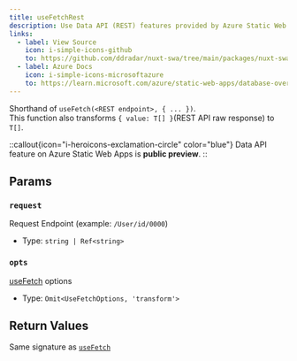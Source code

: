 ```yaml
---
title: useFetchRest
description: Use Data API (REST) features provided by Azure Static Web Apps.
links:
  - label: View Source
    icon: i-simple-icons-github
    to: https://github.com/ddradar/nuxt-swa/tree/main/packages/nuxt-swa/src/runtime/composables/useDataApi.ts
  - label: Azure Docs
    icon: i-simple-icons-microsoftazure
    to: https://learn.microsoft.com/azure/static-web-apps/database-overview
---
```


Shorthand of `useFetch(<REST endpoint>, { ... })`.  
This function also transforms `{ value: T[] }`(REST API raw response) to `T[]`.

::callout{icon="i-heroicons-exclamation-circle" color="blue"}
Data API feature on Azure Static Web Apps is **public preview**.
::

## Params

### `request`

Request Endpoint (example: `/User/id/0000`)

- Type: `string | Ref<string>`

### `opts`

[useFetch](https://nuxt.com/docs/api/composables/use-fetch#params) options

- Type: `Omit<UseFetchOptions, 'transform'>`

## Return Values

Same signature as [`useFetch`](https://nuxt.com/docs/api/composables/use-async-data#return-values)
